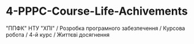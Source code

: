 # 4-PPPC-Course-Life-Achivements
"ППФК" НТУ "ХПІ" / Розробка програмного забезпечення / Курсова робота / 4-й курс / Життєві досягнення
